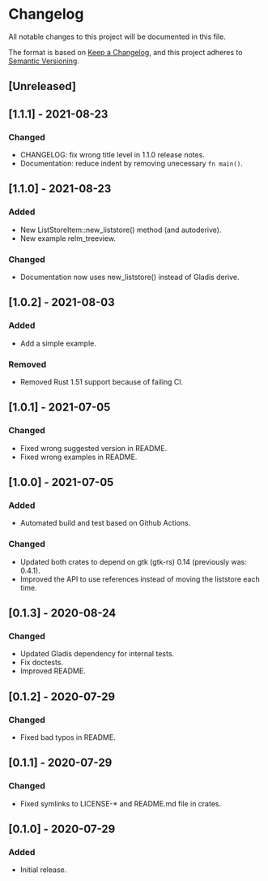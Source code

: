 # Changelog
All notable changes to this project will be documented in this file.

The format is based on [Keep a Changelog](https://keepachangelog.com/en/1.0.0/),
and this project adheres to [Semantic Versioning](https://semver.org/spec/v2.0.0.html).

## [Unreleased]

## [1.1.1] - 2021-08-23
### Changed
 - CHANGELOG: fix wrong title level in 1.1.0 release notes.
 - Documentation: reduce indent by removing unecessary `fn main()`.

## [1.1.0] - 2021-08-23
### Added
 - New ListStoreItem::new_liststore() method (and autoderive).
 - New example relm_treeview.

### Changed
 - Documentation now uses new_liststore() instead of Gladis derive.

## [1.0.2] - 2021-08-03
### Added
 - Add a simple example.

### Removed
 - Removed Rust 1.51 support because of failing CI.

## [1.0.1] - 2021-07-05
### Changed
 - Fixed wrong suggested version in README.
 - Fixed wrong examples in README.

## [1.0.0] - 2021-07-05
### Added
- Automated build and test based on Github Actions.

### Changed
 - Updated both crates to depend on gtk (gtk-rs) 0.14 (previously was: 0.4.1).
 - Improved the API to use references instead of moving the liststore each time.

## [0.1.3] - 2020-08-24
### Changed
- Updated Gladis dependency for internal tests.
- Fix doctests.
- Improved README.

## [0.1.2] - 2020-07-29
### Changed
- Fixed bad typos in README.

## [0.1.1] - 2020-07-29
### Changed
- Fixed symlinks to LICENSE-\* and README.md file in crates.

## [0.1.0] - 2020-07-29
### Added
- Initial release.
